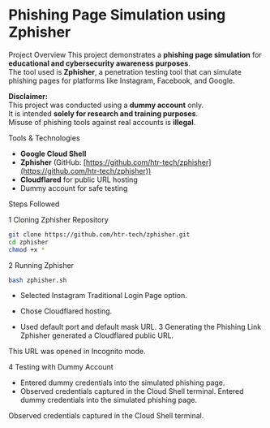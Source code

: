 # Phishing Page Simulation using Zphisher

Project Overview
This project demonstrates a **phishing page simulation** for **educational and cybersecurity awareness purposes**.  
The tool used is **Zphisher**, a penetration testing tool that can simulate phishing pages for platforms like Instagram, Facebook, and Google.

**Disclaimer:**  
This project was conducted using a **dummy account** only.  
It is intended **solely for research and training purposes**.  
Misuse of phishing tools against real accounts is **illegal**.

 Tools & Technologies
- **Google Cloud Shell**
- **Zphisher** (GitHub: [https://github.com/htr-tech/zphisher](https://github.com/htr-tech/zphisher))
- **Cloudflared** for public URL hosting
- Dummy account for safe testing


Steps Followed

1 Cloning Zphisher Repository
```bash
git clone https://github.com/htr-tech/zphisher.git
cd zphisher
chmod +x *
```
2 Running Zphisher
```bash
bash zphisher.sh
```
- Selected Instagram Traditional Login Page option.

- Chose Cloudflared hosting.

- Used default port and default mask URL.
3 Generating the Phishing Link
Zphisher generated a Cloudflared public URL.

This URL was opened in Incognito mode.

4 Testing with Dummy Account
- Entered dummy credentials into the simulated phishing page.
- Observed credentials captured in the Cloud Shell terminal.
Entered dummy credentials into the simulated phishing page.

Observed credentials captured in the Cloud Shell terminal.
